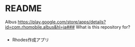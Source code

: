 # README #

Albus
https://play.google.com/store/apps/details?id=com.rhomobile.albus&hl=ja### What is this repository for? 
###

* Rhodes作成アプリ

